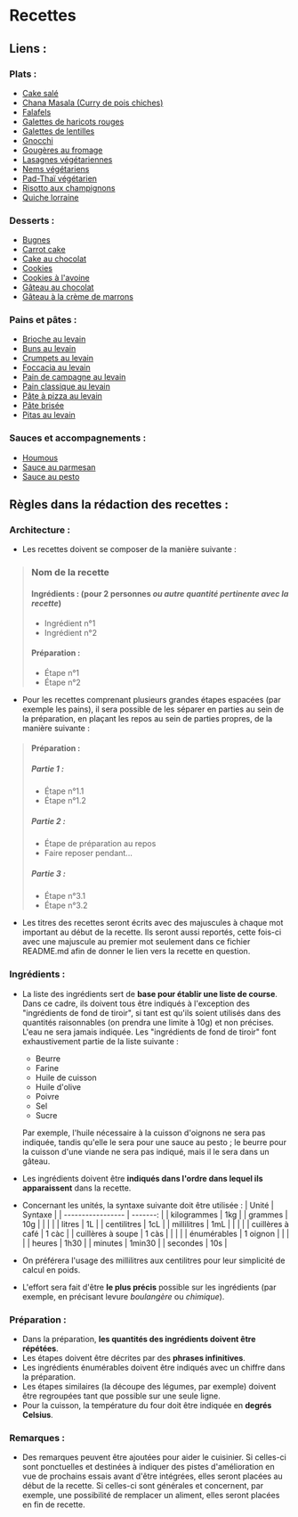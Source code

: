 # Recettes

## Liens&nbsp;:
### Plats&nbsp;:
* [Cake salé](https://github.com/barthelemy-simon/recettes/blob/master/01%20-%20Plats/cake_sale.md)
* [Chana Masala (Curry de pois chiches)](https://github.com/barthelemy-simon/recettes/blob/master/01%20-%20Plats/chana_masala.md)
* [Falafels](https://github.com/barthelemy-simon/recettes/blob/master/01%20-%20Plats/falafels.md)
* [Galettes de haricots rouges](https://github.com/barthelemy-simon/recettes/blob/master/01%20-%20Plats/galettes_haricots_rouges.md)
* [Galettes de lentilles](https://github.com/barthelemy-simon/recettes/blob/master/01%20-%20Plats/galettes_lentilles.md)
* [Gnocchi](https://github.com/barthelemy-simon/recettes/blob/master/01%20-%20Plats/gnocchi.md)
* [Gougères au fromage](https://github.com/barthelemy-simon/recettes/blob/master/01%20-%20Plats/gougeres.md)
* [Lasagnes végétariennes](https://github.com/barthelemy-simon/recettes/blob/master/01%20-%20Plats/lasagnes_vege.md)
* [Nems végétariens](https://github.com/barthelemy-simon/recettes/blob/master/01%20-%20Plats/nems_vege.md)
* [Pad-Thaï végétarien](https://github.com/barthelemy-simon/recettes/blob/master/01%20-%20Plats/pad_thai_vege.md)
* [Risotto aux champignons](https://github.com/barthelemy-simon/recettes/blob/master/01%20-%20Plats/risotto_champignons.md)
* [Quiche lorraine](https://github.com/barthelemy-simon/recettes/blob/master/01%20-%20Plats/quiche.md)

### Desserts&nbsp;:
* [Bugnes](https://github.com/barthelemy-simon/recettes/blob/master/02%20-%20Desserts/bugnes.md)
* [Carrot cake](https://github.com/barthelemy-simon/recettes/blob/master/02%20-%20Desserts/carrot_cake.md)
* [Cake au chocolat](https://github.com/barthelemy-simon/recettes/blob/master/02%20-%20Desserts/cake_chocolat.md)
* [Cookies](https://github.com/barthelemy-simon/recettes/blob/master/02%20-%20Desserts/cookies.md)
* [Cookies à l'avoine](https://github.com/barthelemy-simon/recettes/blob/master/02%20-%20Desserts/oatmeal_cookies.md)
* [Gâteau au chocolat](https://github.com/barthelemy-simon/recettes/blob/master/02%20-%20Desserts/gateau_chocolat.md)
* [Gâteau à la crème de marrons](https://github.com/barthelemy-simon/recettes/blob/master/02%20-%20Desserts/gateau_marrons.md)

### Pains et pâtes&nbsp;:
* [Brioche au levain](https://github.com/barthelemy-simon/recettes/blob/master/03%20-%20Pains%20et%20p%C3%A2tes/brioche.md)
* [Buns au levain](https://github.com/barthelemy-simon/recettes/blob/master/03%20-%20Pains%20et%20p%C3%A2tes/buns.md)
* [Crumpets au levain](https://github.com/barthelemy-simon/recettes/blob/master/03%20-%20Pains%20et%20p%C3%A2tes/crumpets.md)
* [Foccacia au levain](https://github.com/barthelemy-simon/recettes/blob/master/03%20-%20Pains%20et%20p%C3%A2tes/foccacia.md)
* [Pain de campagne au levain](https://github.com/barthelemy-simon/recettes/blob/master/03%20-%20Pains%20et%20p%C3%A2tes/pain_campagne.md)
* [Pain classique au levain](https://github.com/barthelemy-simon/recettes/blob/master/03%20-%20Pains%20et%20p%C3%A2tes/pain_classique.md)
* [Pâte à pizza au levain](https://github.com/barthelemy-simon/recettes/blob/master/03%20-%20Pains%20et%20p%C3%A2tes/pizza.md)
* [Pâte brisée](https://github.com/barthelemy-simon/recettes/blob/master/03%20-%20Pains%20et%20p%C3%A2tes/pate_brisee.md)
* [Pitas au levain](https://github.com/barthelemy-simon/recettes/blob/master/03%20-%20Pains%20et%20p%C3%A2tes/pitas.md)

### Sauces et accompagnements&nbsp;:
* [Houmous](https://github.com/barthelemy-simon/recettes/blob/master/04%20-%20Sauces%20et%20accompagnements/houmous.md)
* [Sauce au parmesan](https://github.com/barthelemy-simon/recettes/blob/master/04%20-%20Sauces%20et%20accompagnements/sauce_parmesan.md)
* [Sauce au pesto](https://github.com/barthelemy-simon/recettes/blob/master/04%20-%20Sauces%20et%20accompagnements/sauce_pesto.md)

## Règles dans la rédaction des recettes&nbsp;:
### Architecture&nbsp;:
* Les recettes doivent se composer de la manière suivante&nbsp;:
> ### Nom de la recette
> #### Ingrédients&nbsp;: (pour 2 personnes *ou autre quantité pertinente avec la recette*)
> * Ingrédient n°1
> * Ingrédient n°2
> 
> #### Préparation&nbsp;:
> * Étape n°1
> * Étape n°2

* Pour les recettes comprenant plusieurs grandes étapes espacées (par exemple les pains), il sera possible de les séparer en parties au sein de la préparation, en plaçant les repos au sein de parties propres, de la manière suivante&nbsp;:
> #### Préparation&nbsp;:
> ##### Partie 1&nbsp;:
> * Étape n°1.1
> * Étape n°1.2
> ##### Partie 2&nbsp;:
> * Étape de préparation au repos
> * Faire reposer pendant...
> ##### Partie 3&nbsp;:
> * Étape n°3.1
> * Étape n°3.2

* Les titres des recettes seront écrits avec des majuscules à chaque mot important au début de la recette. Ils seront aussi reportés, cette fois-ci avec une majuscule au premier mot seulement dans ce fichier README.md afin de donner le lien vers la recette en question.

### Ingrédients&nbsp;:
* La liste des ingrédients sert de **base pour établir une liste de course**. Dans ce cadre, ils doivent tous être indiqués à l'exception des "ingrédients de fond de tiroir", si tant est qu'ils soient utilisés dans des quantités raisonnables (on prendra une limite à 10g) et non précises. L'eau ne sera jamais indiquée. Les "ingrédients de fond de tiroir" font exhaustivement partie de la liste suivante&nbsp;:
  * Beurre
  * Farine
  * Huile de cuisson
  * Huile d'olive
  * Poivre
  * Sel
  * Sucre

  Par exemple, l'huile nécessaire à la cuisson d'oignons ne sera pas indiquée, tandis qu'elle le sera pour une sauce au pesto&nbsp;; le beurre pour la cuisson d'une viande ne sera pas indiqué, mais il le sera dans un gâteau.
* Les ingrédients doivent être **indiqués dans l'ordre dans lequel ils apparaissent** dans la recette.
* Concernant les unités, la syntaxe suivante doit être utilisée&nbsp;:
	| Unité             | Syntaxe  |
	| ----------------- | -------: |
	| kilogrammes       | 1kg      |
	| grammes           | 10g      |
	|                   |          |
	| litres            | 1L       |
	| centilitres       | 1cL      |
	| millilitres       | 1mL      |
	|                   |          |
	| cuillères à café  | 1 càc    |
	| cuillères à soupe | 1 càs    |
	|                   |          |
	| énumérables       | 1 oignon |
	|                   |          |
	| heures            | 1h30     |
	| minutes           | 1min30   |
	| secondes          | 10s      |
* On préférera l'usage des millilitres aux centilitres pour leur simplicité de calcul en poids.
* L'effort sera fait d'être **le plus précis** possible sur les ingrédients (par exemple, en précisant levure *boulangère* ou *chimique*).

### Préparation&nbsp;:
* Dans la préparation, **les quantités des ingrédients doivent être répétées**.
* Les étapes doivent être décrites par des **phrases infinitives**.
* Les ingrédients énumérables doivent être indiqués avec un chiffre dans la préparation.
* Les étapes similaires (la découpe des légumes, par exemple) doivent être regroupées tant que possible sur une seule ligne.
* Pour la cuisson, la température du four doit être indiquée en **degrés Celsius**.

### Remarques&nbsp;:
* Des remarques peuvent être ajoutées pour aider le cuisinier. Si celles-ci sont ponctuelles et destinées à indiquer des pistes d'amélioration en vue de prochains essais avant d'être intégrées, elles seront placées au début de la recette. Si celles-ci sont générales et concernent, par exemple, une possibilité de remplacer un aliment, elles seront placées en fin de recette.
